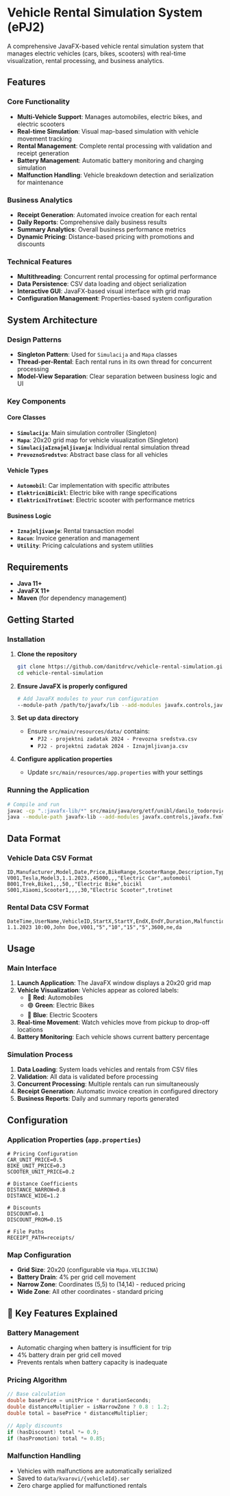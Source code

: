 # Vehicle Rental Simulation System (ePJ2)

A comprehensive JavaFX-based vehicle rental simulation system that manages electric vehicles (cars, bikes, scooters) with real-time visualization, rental processing, and business analytics.

## Features

### Core Functionality
- **Multi-Vehicle Support**: Manages automobiles, electric bikes, and electric scooters
- **Real-time Simulation**: Visual map-based simulation with vehicle movement tracking
- **Rental Management**: Complete rental processing with validation and receipt generation
- **Battery Management**: Automatic battery monitoring and charging simulation
- **Malfunction Handling**: Vehicle breakdown detection and serialization for maintenance

### Business Analytics
- **Receipt Generation**: Automated invoice creation for each rental
- **Daily Reports**: Comprehensive daily business results
- **Summary Analytics**: Overall business performance metrics
- **Dynamic Pricing**: Distance-based pricing with promotions and discounts

### Technical Features
- **Multithreading**: Concurrent rental processing for optimal performance
- **Data Persistence**: CSV data loading and object serialization
- **Interactive GUI**: JavaFX-based visual interface with grid map
- **Configuration Management**: Properties-based system configuration

## System Architecture

### Design Patterns
- **Singleton Pattern**: Used for `Simulacija` and `Mapa` classes
- **Thread-per-Rental**: Each rental runs in its own thread for concurrent processing
- **Model-View Separation**: Clear separation between business logic and UI

### Key Components

#### Core Classes
- **`Simulacija`**: Main simulation controller (Singleton)
- **`Mapa`**: 20x20 grid map for vehicle visualization (Singleton)
- **`SimulacijaIznajmljivanja`**: Individual rental simulation thread
- **`PrevoznoSredstvo`**: Abstract base class for all vehicles

#### Vehicle Types
- **`Automobil`**: Car implementation with specific attributes
- **`ElektricniBicikl`**: Electric bike with range specifications
- **`ElektricniTrotinet`**: Electric scooter with performance metrics

#### Business Logic
- **`Iznajmljivanje`**: Rental transaction model
- **`Racun`**: Invoice generation and management
- **`Utility`**: Pricing calculations and system utilities

## Requirements

- **Java 11+**
- **JavaFX 11+**
- **Maven** (for dependency management)

## Getting Started

### Installation

1. **Clone the repository**
   ```bash
   git clone https://github.com/danitdrvc/vehicle-rental-simulation.git
   cd vehicle-rental-simulation
   ```

2. **Ensure JavaFX is properly configured**
   ```bash
   # Add JavaFX modules to your run configuration
   --module-path /path/to/javafx/lib --add-modules javafx.controls,javafx.fxml
   ```

3. **Set up data directory**
   - Ensure `src/main/resources/data/` contains:
     - `PJ2 - projektni zadatak 2024 - Prevozna sredstva.csv`
     - `PJ2 - projektni zadatak 2024 - Iznajmljivanja.csv`

4. **Configure application properties**
   - Update `src/main/resources/app.properties` with your settings

### Running the Application

```bash
# Compile and run
javac -cp ".:javafx-lib/*" src/main/java/org/etf/unibl/danilo_todorovic_1156_22_pj/Main.java
java --module-path javafx-lib --add-modules javafx.controls,javafx.fxml Main
```

## Data Format

### Vehicle Data CSV Format
```csv
ID,Manufacturer,Model,Date,Price,BikeRange,ScooterRange,Description,Type
V001,Tesla,Model3,1.1.2023.,45000,,,"Electric Car",automobil
B001,Trek,Bike1,,,50,,"Electric Bike",bicikl
S001,Xiaomi,Scooter1,,,,30,"Electric Scooter",trotinet
```

### Rental Data CSV Format
```csv
DateTime,UserName,VehicleID,StartX,StartY,EndX,EndY,Duration,Malfunction,Promotion
1.1.2023 10:00,John Doe,V001,"5","10","15","5",3600,ne,da
```

## Usage

### Main Interface
1. **Launch Application**: The JavaFX window displays a 20x20 grid map
2. **Vehicle Visualization**: Vehicles appear as colored labels:
   - 🔴 **Red**: Automobiles
   - 🟢 **Green**: Electric Bikes  
   - 🔵 **Blue**: Electric Scooters
3. **Real-time Movement**: Watch vehicles move from pickup to drop-off locations
4. **Battery Monitoring**: Each vehicle shows current battery percentage

### Simulation Process
1. **Data Loading**: System loads vehicles and rentals from CSV files
2. **Validation**: All data is validated before processing
3. **Concurrent Processing**: Multiple rentals can run simultaneously
4. **Receipt Generation**: Automatic invoice creation in configured directory
5. **Business Reports**: Daily and summary reports generated

## Configuration

### Application Properties (`app.properties`)
```properties
# Pricing Configuration
CAR_UNIT_PRICE=0.5
BIKE_UNIT_PRICE=0.3
SCOOTER_UNIT_PRICE=0.2

# Distance Coefficients
DISTANCE_NARROW=0.8
DISTANCE_WIDE=1.2

# Discounts
DISCOUNT=0.1
DISCOUNT_PROM=0.15

# File Paths
RECEIPT_PATH=receipts/
```

### Map Configuration
- **Grid Size**: 20x20 (configurable via `Mapa.VELICINA`)
- **Battery Drain**: 4% per grid cell movement
- **Narrow Zone**: Coordinates (5,5) to (14,14) - reduced pricing
- **Wide Zone**: All other coordinates - standard pricing

## 🔧 Key Features Explained

### Battery Management
- Automatic charging when battery is insufficient for trip
- 4% battery drain per grid cell moved
- Prevents rentals when battery capacity is inadequate

### Pricing Algorithm
```java
// Base calculation
double basePrice = unitPrice * durationSeconds;
double distanceMultiplier = isNarrowZone ? 0.8 : 1.2;
double total = basePrice * distanceMultiplier;

// Apply discounts
if (hasDiscount) total *= 0.9;
if (hasPromotion) total *= 0.85;
```

### Malfunction Handling
- Vehicles with malfunctions are automatically serialized
- Saved to `data/kvarovi/{vehicleId}.ser`
- Zero charge applied for malfunctioned rentals
